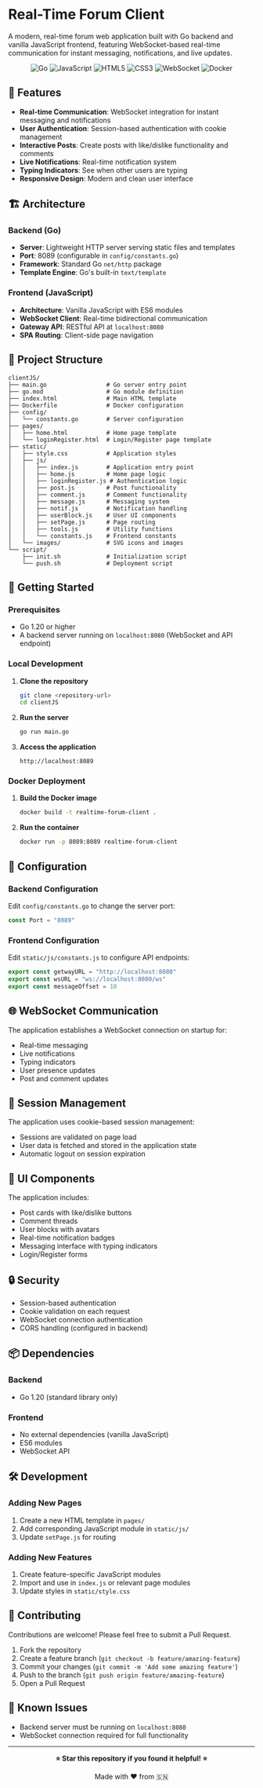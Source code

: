 # Real-Time Forum Client

A modern, real-time forum web application built with Go backend and vanilla JavaScript frontend, featuring WebSocket-based real-time communication for instant messaging, notifications, and live updates.

<div align="center">

![Go](https://img.shields.io/badge/Go-00ADD8?style=for-the-badge&logo=go&logoColor=white)
![JavaScript](https://img.shields.io/badge/JavaScript-F7DF1E?style=for-the-badge&logo=javascript&logoColor=black)
![HTML5](https://img.shields.io/badge/HTML5-E34F26?style=for-the-badge&logo=html5&logoColor=white)
![CSS3](https://img.shields.io/badge/CSS3-1572B6?style=for-the-badge&logo=css3&logoColor=white)
![WebSocket](https://img.shields.io/badge/WebSocket-010101?style=for-the-badge&logo=socketdotio&logoColor=white)
![Docker](https://img.shields.io/badge/Docker-2496ED?style=for-the-badge&logo=docker&logoColor=white)

</div>

## 🌟 Features

- **Real-time Communication**: WebSocket integration for instant messaging and notifications
- **User Authentication**: Session-based authentication with cookie management
- **Interactive Posts**: Create posts with like/dislike functionality and comments
- **Live Notifications**: Real-time notification system
- **Typing Indicators**: See when other users are typing
- **Responsive Design**: Modern and clean user interface

## 🏗️ Architecture

### Backend (Go)
- **Server**: Lightweight HTTP server serving static files and templates
- **Port**: 8089 (configurable in `config/constants.go`)
- **Framework**: Standard Go `net/http` package
- **Template Engine**: Go's built-in `text/template`

### Frontend (JavaScript)
- **Architecture**: Vanilla JavaScript with ES6 modules
- **WebSocket Client**: Real-time bidirectional communication
- **Gateway API**: RESTful API at `localhost:8080`
- **SPA Routing**: Client-side page navigation

## 📁 Project Structure

```
clientJS/
├── main.go                 # Go server entry point
├── go.mod                  # Go module definition
├── index.html              # Main HTML template
├── Dockerfile              # Docker configuration
├── config/
│   └── constants.go        # Server configuration
├── pages/
│   ├── home.html           # Home page template
│   └── loginRegister.html  # Login/Register page template
├── static/
│   ├── style.css           # Application styles
│   ├── js/
│   │   ├── index.js        # Application entry point
│   │   ├── home.js         # Home page logic
│   │   ├── loginRegister.js # Authentication logic
│   │   ├── post.js         # Post functionality
│   │   ├── comment.js      # Comment functionality
│   │   ├── message.js      # Messaging system
│   │   ├── notif.js        # Notification handling
│   │   ├── userBlock.js    # User UI components
│   │   ├── setPage.js      # Page routing
│   │   ├── tools.js        # Utility functions
│   │   └── constants.js    # Frontend constants
│   └── images/             # SVG icons and images
└── script/
    ├── init.sh             # Initialization script
    └── push.sh             # Deployment script
```

## 🚀 Getting Started

### Prerequisites

- Go 1.20 or higher
- A backend server running on `localhost:8080` (WebSocket and API endpoint)

### Local Development

1. **Clone the repository**
   ```bash
   git clone <repository-url>
   cd clientJS
   ```

2. **Run the server**
   ```bash
   go run main.go
   ```

3. **Access the application**
   ```
   http://localhost:8089
   ```

### Docker Deployment

1. **Build the Docker image**
   ```bash
   docker build -t realtime-forum-client .
   ```

2. **Run the container**
   ```bash
   docker run -p 8089:8089 realtime-forum-client
   ```

## 🔧 Configuration

### Backend Configuration

Edit `config/constants.go` to change the server port:
```go
const Port = "8089"
```

### Frontend Configuration

Edit `static/js/constants.js` to configure API endpoints:
```javascript
export const getwayURL = "http://localhost:8080"
export const wsURL = "ws://localhost:8080/ws"
export const messageOffset = 10
```

## 🌐 WebSocket Communication

The application establishes a WebSocket connection on startup for:
- Real-time messaging
- Live notifications
- Typing indicators
- User presence updates
- Post and comment updates

## 📝 Session Management

The application uses cookie-based session management:
- Sessions are validated on page load
- User data is fetched and stored in the application state
- Automatic logout on session expiration

## 🎨 UI Components

The application includes:
- Post cards with like/dislike buttons
- Comment threads
- User blocks with avatars
- Real-time notification badges
- Messaging interface with typing indicators
- Login/Register forms

## 🔒 Security

- Session-based authentication
- Cookie validation on each request
- WebSocket connection authentication
- CORS handling (configured in backend)

## 📦 Dependencies

### Backend
- Go 1.20 (standard library only)

### Frontend
- No external dependencies (vanilla JavaScript)
- ES6 modules
- WebSocket API

## 🛠️ Development

### Adding New Pages

1. Create a new HTML template in `pages/`
2. Add corresponding JavaScript module in `static/js/`
3. Update `setPage.js` for routing

### Adding New Features

1. Create feature-specific JavaScript modules
2. Import and use in `index.js` or relevant page modules
3. Update styles in `static/style.css`

## 🤝 Contributing

Contributions are welcome! Please feel free to submit a Pull Request.

1. Fork the repository
2. Create a feature branch (`git checkout -b feature/amazing-feature`)
3. Commit your changes (`git commit -m 'Add some amazing feature'`)
4. Push to the branch (`git push origin feature/amazing-feature`)
5. Open a Pull Request

## 🐛 Known Issues

- Backend server must be running on `localhost:8080`
- WebSocket connection required for full functionality

---

<div align="center">

**⭐ Star this repository if you found it helpful! ⭐**

Made with ❤️ from 🇸🇳

</div>
